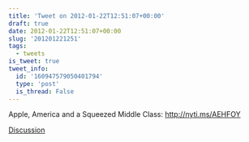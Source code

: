 ```yaml
---
title: 'Tweet on 2012-01-22T12:51:07+00:00'
draft: true
date: 2012-01-22T12:51:07+00:00
slug: '201201221251'
tags:
  - tweets
is_tweet: true
tweet_info:
  id: '160947579050401794'
  type: 'post'
  is_thread: False
---
```




Apple, America and a Squeezed Middle Class: <http://nyti.ms/AEHFOY>

[Discussion](https://x.com/sytelus/status/160947579050401794)
